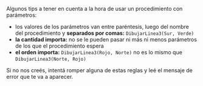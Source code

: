 Algunos tips a tener en cuenta a la hora de usar un procedimiento con parámetros:

- los valores de los parámetros van entre paréntesis, luego del nombre del procedimiento y **separados por comas:** `DibujarLinea3(Sur, Verde)`
- **la cantidad importa:** no se le pueden pasar ni más ni menos parámetros de los que el procedimiento espera
- **el orden importa:** `DibujarLinea3(Rojo, Norte)` no es lo mismo que `DibujarLinea3(Norte, Rojo)`

Si no nos creés, intentá romper alguna de estas reglas y leé el mensaje de error que te va a aparecer.